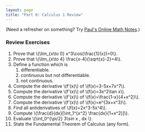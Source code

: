 ```yaml
---
layout: page
title: "Part 0: Calculus 1 Review"
---
```


(Need a refresher on something? Try [Paul's Online Math Notes][paul].)

[paul]: http://tutorial.math.lamar.edu/Classes/CalcI/CalcI.aspx

### Review Exercises

1.  Prove that \\(\lim_{x\to 0} x^3\cos(\frac{1}{x})=0\\).
2.  Prove that \\(\lim_{x\to 4} \frac{x-4}{\sqrt{x}-2}=4\\).
3.  Define a function which is
    1. differentiable.
    2. continuous but not differentiable.
    3. not continuous.
4.  Compute the derivative \\(f'(x)\\) of \\(f(x)=3-5x+7x^7\\).
4.  Compute the derivative \\(f'(x)\\) of \\(f(x)=3x^2\tan x\\).
5.  Compute the derivative \\(f'(x)\\) of \\(f(x)=\frac{1-x}{4+x^2}\\).
6.  Compute the derivative \\(f'(x)\\) of \\(f(x)=e^{3x+x^3}\\).
7.  Find all antiderivatives of \\(f(x)=2x^3-5x^4\\).
8.  Compute \\(\frac{d}{dx}[\int_1^{x^2} \frac{dx}{1+x^2}]\\).
9.  Evaluate \\(\int_0^{\pi/2} 3\sin x \, dx \\).
10. State the Fundamental Theorem of Calculus (any form).
